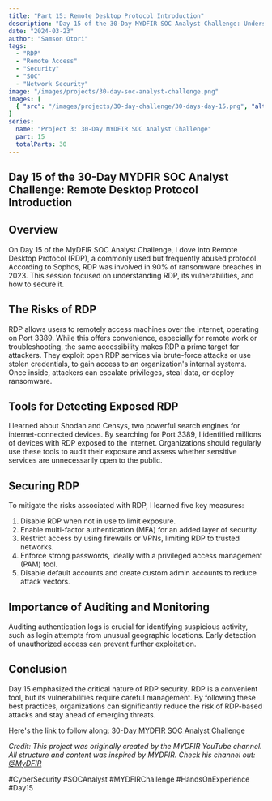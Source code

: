 ```yaml
---
title: "Part 15: Remote Desktop Protocol Introduction"
description: "Day 15 of the 30-Day MYDFIR SOC Analyst Challenge: Understanding RDP vulnerabilities, detection tools, and security best practices."
date: "2024-03-23"
author: "Samson Otori"
tags:
  - "RDP"
  - "Remote Access"
  - "Security"
  - "SOC"
  - "Network Security"
image: "/images/projects/30-day-soc-analyst-challenge.png"
images: [
  { "src": "/images/projects/30-day-challenge/30-days-day-15.png", "alt": "30 Days MYDFIR SOC Analyst Challenge Day 15" }
]
series:
  name: "Project 3: 30-Day MYDFIR SOC Analyst Challenge"
  part: 15
  totalParts: 30
---
```


## Day 15 of the 30-Day MYDFIR SOC Analyst Challenge: Remote Desktop Protocol Introduction

## Overview

On Day 15 of the MyDFIR SOC Analyst Challenge, I dove into Remote Desktop Protocol (RDP), a commonly used but frequently abused protocol. According to Sophos, RDP was involved in 90% of ransomware breaches in 2023. This session focused on understanding RDP, its vulnerabilities, and how to secure it.

## The Risks of RDP

RDP allows users to remotely access machines over the internet, operating on Port 3389. While this offers convenience, especially for remote work or troubleshooting, the same accessibility makes RDP a prime target for attackers. They exploit open RDP services via brute-force attacks or use stolen credentials, to gain access to an organization's internal systems. Once inside, attackers can escalate privileges, steal data, or deploy ransomware.

## Tools for Detecting Exposed RDP

I learned about Shodan and Censys, two powerful search engines for internet-connected devices. By searching for Port 3389, I identified millions of devices with RDP exposed to the internet. Organizations should regularly use these tools to audit their exposure and assess whether sensitive services are unnecessarily open to the public.

## Securing RDP

To mitigate the risks associated with RDP, I learned five key measures:

1. Disable RDP when not in use to limit exposure.
2. Enable multi-factor authentication (MFA) for an added layer of security.
3. Restrict access by using firewalls or VPNs, limiting RDP to trusted networks.
4. Enforce strong passwords, ideally with a privileged access management (PAM) tool.
5. Disable default accounts and create custom admin accounts to reduce attack vectors.

## Importance of Auditing and Monitoring

Auditing authentication logs is crucial for identifying suspicious activity, such as login attempts from unusual geographic locations. Early detection of unauthorized access can prevent further exploitation.

## Conclusion

Day 15 emphasized the critical nature of RDP security. RDP is a convenient tool, but its vulnerabilities require careful management. By following these best practices, organizations can significantly reduce the risk of RDP-based attacks and stay ahead of emerging threats.

Here's the link to follow along: [30-Day MYDFIR SOC Analyst Challenge](https://www.youtube.com/watch?v=tNhGxtKZo7c&list=PLG6KGSNK4PuBWmX9NykU0wnWamjxdKhDJ&index=42)

*Credit: This project was originally created by the MYDFIR YouTube channel. All structure and content was inspired by MYDFIR. Check his channel out: [@MyDFIR](https://www.youtube.com/@MyDFIR)*

#CyberSecurity #SOCAnalyst #MYDFIRChallenge #HandsOnExperience #Day15 